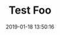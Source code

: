---
layout: post
date: 2019-01-18 13:50:16
tags: [test, alpha]
title: "Test Foo"
summary: Just a test "foo".
thumbnail: space-tesla.jpg
row_span: 1
---